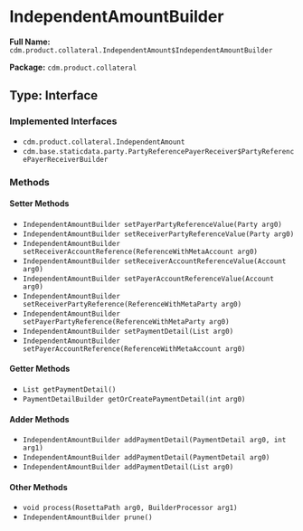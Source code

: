 # IndependentAmountBuilder

**Full Name:** `cdm.product.collateral.IndependentAmount$IndependentAmountBuilder`

**Package:** `cdm.product.collateral`

## Type: Interface

### Implemented Interfaces

- `cdm.product.collateral.IndependentAmount`
- `cdm.base.staticdata.party.PartyReferencePayerReceiver$PartyReferencePayerReceiverBuilder`

### Methods

#### Setter Methods

- `IndependentAmountBuilder setPayerPartyReferenceValue(Party arg0)`
- `IndependentAmountBuilder setReceiverPartyReferenceValue(Party arg0)`
- `IndependentAmountBuilder setReceiverAccountReference(ReferenceWithMetaAccount arg0)`
- `IndependentAmountBuilder setReceiverAccountReferenceValue(Account arg0)`
- `IndependentAmountBuilder setPayerAccountReferenceValue(Account arg0)`
- `IndependentAmountBuilder setReceiverPartyReference(ReferenceWithMetaParty arg0)`
- `IndependentAmountBuilder setPayerPartyReference(ReferenceWithMetaParty arg0)`
- `IndependentAmountBuilder setPaymentDetail(List arg0)`
- `IndependentAmountBuilder setPayerAccountReference(ReferenceWithMetaAccount arg0)`

#### Getter Methods

- `List getPaymentDetail()`
- `PaymentDetailBuilder getOrCreatePaymentDetail(int arg0)`

#### Adder Methods

- `IndependentAmountBuilder addPaymentDetail(PaymentDetail arg0, int arg1)`
- `IndependentAmountBuilder addPaymentDetail(PaymentDetail arg0)`
- `IndependentAmountBuilder addPaymentDetail(List arg0)`

#### Other Methods

- `void process(RosettaPath arg0, BuilderProcessor arg1)`
- `IndependentAmountBuilder prune()`

